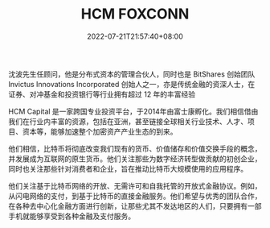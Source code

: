 ﻿---
weight: 
title: "HCM FOXCONN"
description: "沈波先生任顾问，他是分布式资本的管理合伙人，同时也是 BitShares 创始团队 Invictus Innovations Incorporated 创始人之一，亦是传统金融的资深人士，在证券、对冲基金和投资银..."
date: 2022-07-21T21:57:40+08:00
lastmod: 2022-07-21T16:45:40+08:00
draft: false
authors: ["seven"]
featuredImage: "hcm-foxconn.jpg"
link: "https://hcm.capital/"
tags: ["投资机构","HCM FOXCONN"]
categories: ["navigation"]
navigation: ["投资机构"]
lightgallery: true
toc: true
pinned: false
recommend: false
recommend1: false
---
沈波先生任顾问，他是分布式资本的管理合伙人，同时也是 BitShares 创始团队 Invictus Innovations Incorporated 创始人之一，亦是传统金融的资深人士，在证券、对冲基金和投资银行等行业拥有超过 12 年的丰富经验

HCM Capital 是一家跨国专业投资平台，于2014年由富士康孵化。我们相信借由我们在行业内丰富的资源，包括在亚洲，甚至链接全球相关行业技术、人才、项目、资本等，能够加速整个加密资产产业生态的到来。

他们相信，比特币将彻底改变我们现有的货币、价值储存和价值交换手段的概念，并发展成为互联网的原生货币。他们关注那些为数字经济转型做贡献的初创企业，同时也关注那些针对消费者和企业，旨在推动比特币大规模使用的应用程序。

他们关注基于比特币网络的开放、无需许可和自我托管的开放式金融协议。例如，从闪电网络的支付，到基于比特币的直接金融服务。他们希望与优秀的团队合作，在各种去中心化金融方面进行创新，让那些尤其不发达地区的人们，只要拥有一部手机就能够享受到各种金融及支付服务。